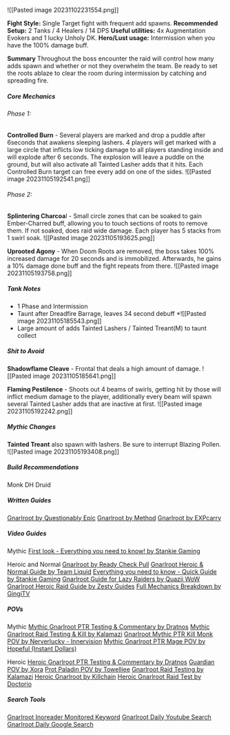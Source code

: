 
![[Pasted image 20231102231554.png]]

**Fight Style:** Single Target fight with frequent add spawns.
**Recommended Setup:** 2 Tanks / 4 Healers / 14 DPS
**Useful utilities:** 4x Augmentation Evokers and 1 lucky Unholy DK.
**Hero/Lust usage:** Intermission when you have the 100% damage buff.

**Summary**
Throughout the boss encounter the raid will control how many adds spawn and whether or not they overwhelm the team.  Be ready to set the roots ablaze to clear the room during intermission by catching and spreading fire.
##### Core Mechanics
###### Phase 1:
**Controlled Burn** - Several players are marked and drop a puddle after 6seconds that awakens sleeping lashers.
	4 players will get marked with a large circle that inflicts low ticking damage to all players standing inside and will explode after 6 seconds. The explosion will leave a puddle on the ground, but will also activate all Tainted Lasher adds that it hits. Each Controlled Burn target can free every add on one of the sides.
	![[Pasted image 20231105192541.png]]

###### Phase 2: 
**Splintering Charcoa**l - Small circle zones that can be soaked to gain Ember-Charred buff, allowing you to touch sections of roots to remove them. If not soaked, does raid wide damage.  Each player has 5 stacks from 1 swirl soak.
	![[Pasted image 20231105193625.png]]

**Uprooted Agony** - When Doom Roots are removed, the boss takes 100% increased damage for 20 seconds and is immobilized. Afterwards, he gains a 10% damage done buff and the fight repeats from there.
	![[Pasted image 20231105193758.png]]

##### **Tank Notes**
* 1 Phase and Intermission
* Taunt after Dreadfire Barrage, leaves 34 second debuff
	*![[Pasted image 20231105185543.png]]
* Large amount of adds Tainted Lashers / Tainted Treant(M) to taunt collect

##### **Shit to Avoid**
**Shadowflame Cleave** - Frontal that deals a high amount of damage.
	![[Pasted image 20231105185641.png]]

**Flaming Pestilence** - Shoots out 4 beams of swirls, getting hit by those will inflict medium damage to the player, additionally every beam will spawn several Tainted Lasher adds that are inactive at first.
	![[Pasted image 20231105192242.png]]

##### Mythic Changes
**Tainted Treant** also spawn with lashers.  Be sure to interrupt Blazing Pollen.
	![[Pasted image 20231105193408.png]]

##### Build Recommendations
Monk
DH
Druid



##### Written Guides
[Gnarlroot by Questionably Epic](https://questionablyepic.com/amirdrassil-the-dreams-hope-raid/gnarlroot/)
[Gnarlroot by Method](https://www.method.gg/guides/amirdrassil-the-dreams-hope/gnarlroot-heroic)
[Gnarlroot by EXPcarry](https://expcarry.com/gnarlroot-boss-guide-tactics-strategies-wow-raid)


##### Video Guides

Mythic
[First look - Everything you need to know! by Stankie Gaming](https://www.youtube.com/watch?v=uReltwgPXGg&pp=ygUJZ25hcmxyb290)


Heroic and Normal
[Gnarlroot by Ready Check Pull](https://youtu.be/yGX_AvsdqB8?t=18)
[Gnarlroot Heroic & Normal Guide by Team Liquid](https://www.youtube.com/watch?v=pYXYV4sR1w8&pp=ygUJZ25hcmxyb290)
[Everything you need to know - Quick Guide by Stankie Gaming](https://www.youtube.com/watch?v=SwaVshtoA5w&pp=ygUJZ25hcmxyb290)
[Gnarlroot Guide for Lazy Raiders by Quazii WoW](https://www.youtube.com/watch?v=w5xG0Ff36Tc&pp=ygUJZ25hcmxyb290)
[Gnarlroot Heroic Raid Guide by Zesty Guides](https://www.youtube.com/watch?v=GTQFuauII5I&pp=ygUJZ25hcmxyb290)
[Full Mechanics Breakdown by GingiTV](https://www.youtube.com/watch?v=wNGnMypfrpw&pp=ygUJZ25hcmxyb290)


##### POVs
Mythic
[Mythic Gnarlroot PTR Testing & Commentary by Dratnos](https://www.youtube.com/watch?v=Z1lmotsHCLQ&t=11s&pp=ygUJZ25hcmxyb290)
[Mythic Gnarlroot Raid Testing & Kill by Kalamazi](https://www.youtube.com/watch?v=pVJ3Kw4-82w&pp=ygUJZ25hcmxyb290)
[Gnarlroot Mythic PTR Kill Monk POV by Nerverlucky - Innervision](https://www.youtube.com/watch?v=N3Bc0bYNCVY&pp=ygUJR25hcmxyb290)
[Mythic Gnarlroot PTR Mage POV by Hopeful (Instant Dollars)](https://youtu.be/Xl-YWAjGuuM?t=2)


Heroic
[Heroic Gnarlroot PTR Testing & Commentary by Dratnos](https://www.youtube.com/watch?v=i-Aipo_y2tM&pp=ygUJZ25hcmxyb290)
[Guardian POV by Xora](https://www.youtube.com/watch?v=cHpU1wuKGH0&pp=ygUJZ25hcmxyb290)
[Prot Paladin POV by Towelliee](https://www.youtube.com/watch?v=GpK_2VB1tb8&pp=ygUJZ25hcmxyb290)
[Gnarlroot Raid Testing by Kalamazi](https://www.youtube.com/watch?v=6YTt_j8ecBg&pp=ygUJZ25hcmxyb290)
[Heroic Gnarlroot by Killchain](https://www.youtube.com/watch?v=aoQcTOMrASY&pp=ygUJZ25hcmxyb290)
[Heroic Gnarlroot Raid Test by Doctorio](https://www.youtube.com/watch?v=1uuwbGm_Jc4&pp=ygUJZ25hcmxyb290)






##### Search Tools
[Gnarlroot Inoreader Monitored Keyword](https://www.inoreader.com/folder/1%20-%20Gnarlroot)
[Gnarlroot Daily Youtube Search](https://www.youtube.com/results?search_query=Gnarlroot&sp=EgIIAg%253D%253D)
[Gnarlroot Daily Google Search](https://www.google.com/search?q=Gnarlroot&sca_esv=579068902&tbs=qdr:d&sxsrf=AM9HkKnk8cFeMPt6z7rXfbXH88UhOLU8hw:1698991400359&source=lnt&sa=X&ved=2ahUKEwiB8pOXlKeCAxVkBTQIHU_lDp0QpwV6BAgCEAg&biw=1536&bih=835&dpr=2.5#ip=1)

